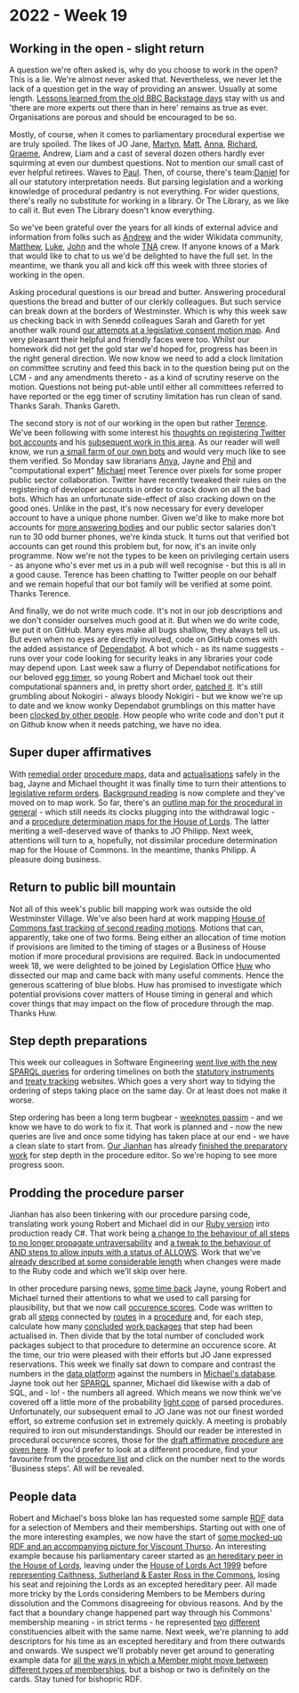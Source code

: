 # 2022 - Week 19

## Working in the open - slight return

A question we're often asked is, why do you choose to work in the open? This is a lie. We're almost never asked that. Nevertheless, we never let the lack of a question get in the way of providing an answer. Usually at some length. [Lessons learned from the old BBC Backstage days](https://smethur.st/posts/176135863) stay with us and 'there are more experts out there than in here' remains as true as ever. Organisations are porous and should be encouraged to be so.

Mostly, of course, when it comes to parliamentary procedural expertise we are truly spoiled. The likes of JO Jane, [Martyn](https://twitter.com/martynpatrick), [Matt](https://twitter.com/MattKorris), [Anna](https://twitter.com/LoogaGirl), [Richard](https://twitter.com/Richard24235966), [Graeme](https://twitter.com/woodstockjag), Andrew, Liam and a cast of several dozen others hardly ever squirming at even our dumbest questions. Not to mention our small cast of ever helpful retirees. Waves to [Paul](https://twitter.com/CourtenayIlbert). Then, of course, there's team:[Daniel](https://twitter.com/DgLimited) for all our statutory interpretation needs. But parsing legislation and a working knowledge of procedural pedantry is not everything. For wider questions, there's really no substitute for working in a library. Or The Library, as we like to call it. But even The Library doesn't know everything.

So we've been grateful over the years for all kinds of external advice and information from folks such as [Andrew](https://twitter.com/generalising) and the wider Wikidata community, [Matthew](https://twitter.com/mattwadd), [Luke](https://twitter.com/Lenorbury), [John](https://twitter.com/johnlsheridan) and the whole [TNA](https://www.nationalarchives.gov.uk/) crew. If anyone knows of a Mark that would like to chat to us we'd be delighted to have the full set. In the meantime, we thank you all and kick off this week with three stories of working in the open.

Asking procedural questions is our bread and butter. Answering procedural questions the bread and butter of our clerkly colleagues. But such service can break down at the borders of Westminster. Which is why this week saw us checking back in with Senedd colleagues Sarah and Gareth for yet another walk round [our attempts at a legislative consent motion map](https://ukparliament.github.io/ontologies/procedure/maps/legislation/primary/public-bills/components/devolved-legislature-consent/senedd-cymru/senedd-cymru-consent.pdf). And very pleasant their helpful and friendly faces were too. Whilst our homework did not get the gold star we'd hoped for, progress has been in the right general direction. We now know we need to add a clock limitation on committee scrutiny and feed this back in to the question being put on the LCM - and any amendments thereto - as a kind of scrutiny reserve on the motion. Questions not being put-able until either all committees referred to have reported or the egg timer of scrutiny limitation has run clean of sand. Thanks Sarah. Thanks Gareth.

The second story is not of our working in the open but rather [Terence](https://twitter.com/edent). We've been following with some interest his [thoughts on registering Twitter bot accounts](https://shkspr.mobi/blog/2021/08/rethinking-twitter-verification/) and his [subsequent work in this area](https://shkspr.mobi/blog/2021/09/twitter-trialling-bot-account-identification/). As our reader will well know, we run [a small farm of our own bots](https://twitter.com/i/lists/1516473326448918537/members) and would very much like to see them verified. So Monday saw librarians [Anya](https://twitter.com/bitten_), Jayne and [Phil](https://twitter.com/philbgorman) and "computational expert" [Michael](https://twitter.com/fantasticlife) meet Terence over pixels for some proper public sector collaboration. Twitter have recently tweaked their rules on the registering of developer accounts in order to crack down on all the bad bots. Which has an unfortunate side-effect of also cracking down on the good ones. Unlike in the past, it's now necessary for every developer account to have a unique phone number. Given we'd like to make more bot accounts for [more answering bodies](https://written-questions.herokuapp.com/answering-bodies) and our public sector salaries don't run to 30 odd burner phones, we're kinda stuck. It turns out that verified bot accounts can get round this problem but, for now, it's an invite only programme. Now we're not the types to be keen on privileging certain users - as anyone who's ever met us in a pub will well recognise - but this is all in a good cause. Terence has been chatting to Twitter people on our behalf and we remain hopeful that our bot family will be verified at some point. Thanks Terence. 

And finally, we do not write much code. It's not in our job descriptions and we don't consider ourselves much good at it. But when we do write code, we put it on GitHub. Many eyes make all bugs shallow, they always tell us. But even when no eyes are directly involved, code on GitHub comes with the added assistance of [Dependabot](https://github.com/dependabot). A bot which - as its name suggests - runs over your code looking for security leaks in any libraries your code may depend upon. Last week saw a flurry of Dependabot notifications for our beloved [egg timer](https://parliament-calendar.herokuapp.com/), so young Robert and Michael took out their computational spanners and, in pretty short order, [patched it](https://trello.com/c/6ebktO15/439-patch-egg-timer). It's still grumbling about Nokogiri - always bloody Nokigiri - but we know we're up to date and we know wonky Dependabot grumblings on this matter have been [clocked by other people](https://github.com/github/feedback/discussions/15647). How people who write code and don't put it on Github know when it needs patching, we have no idea.

## Super duper affirmatives

With [remedial order](https://www.parliament.uk/site-information/glossary/remedial-orders/) [procedure maps](https://ukparliament.github.io/ontologies/procedure/maps/legislation/secondary/statutory-instruments/super-affirmative-procedures/#remedial-orders), data and [actualisations](https://ukparliament.github.io/ontologies/procedure/procedure-ontology.html#d4e334) safely in the bag, Jayne and Michael thought it was finally time to turn their attentions to [legislative reform orders](https://www.parliament.uk/site-information/glossary/legislative-reform-orders/). [Background reading](https://trello.com/c/nauc1Bnz/441-legislative-reform-orders-background-reading) is now complete and they've moved on to map work. So far, there's an [outline map for the procedural in general](https://ukparliament.github.io/ontologies/procedure/maps/legislation/secondary/statutory-instruments/super-affirmative-procedures/legislative-reform-orders/legislative-reform-order.pdf) - which still needs its clocks plugging into the withdrawal logic - and a [procedure determination maps for the House of Lords](https://ukparliament.github.io/ontologies/procedure/maps/legislation/secondary/statutory-instruments/super-affirmative-procedures/legislative-reform-orders/components/lords/procedure-determination/procedure-determination.pdf). The latter meriting a well-deserved wave of thanks to JO Philipp. Next week, attentions will turn to a, hopefully, not dissimilar procedure determination map for the House of Commons. In the meantime, thanks Philipp. A pleasure doing business.

## Return to public bill mountain

Not all of this week's public bill mapping work was outside the old Westminster Village. We've also been hard at work mapping [House of Commons fast tracking of second reading motions](https://ukparliament.github.io/ontologies/procedure/maps/legislation/primary/public-bills/components/commons/fast-track-second-reading/fast-track-second-reading.pdf). Motions that can, apparently, take one of two forms. Being either an allocation of time motion if provisions are limited to the timing of stages or a Business of House motion if more procedural provisions are required. Back in undocumented week 18, we were delighted to be joined by Legislation Office [Huw](https://twitter.com/HuwYardley) who dissected our map and came back with many useful comments. Hence the generous scattering of blue blobs. Huw has promised to investigate which potential provisions cover matters of House timing in general and which cover things that may impact on the flow of procedure through the map. Thanks Huw.

## Step depth preparations

This week our colleagues in Software Engineering [went live with the new SPARQL queries](https://trello.com/c/b8geZ7XE/284-se-deploy-new-sparql-query) for ordering timelines on both the [statutory instruments](https://statutoryinstruments.parliament.uk/) and [treaty tracking](https://treaties.parliament.uk/) websites. Which goes a very short way to tidying the ordering of steps taking place on the same day. Or at least does not make it worse.

Step ordering has been a long term bugbear - [weeknotes passim](https://ukparliament.github.io/ontologies/meta/weeknotes/2022/17/#step-depth-preparations) - and we know we have to do work to fix it. That work is planned and - now the new queries are live and once some tidying has taken place at our end - we have a clean slate to start from. [Our Jianhan](https://twitter.com/jianhanzhu) has already [finished the preparatory work](https://trello.com/c/mDFeTGH6/91-preparing-for-step-depth-in-procedure-live) for step depth in the procedure editor. So we're hoping to see more progress soon.

## Prodding the procedure parser

Jianhan has also been tinkering with our procedure parsing code, translating work young Robert and Michael did in our [Ruby version](https://parliamentary-procedures.herokuapp.com/meta/comments) into production ready C#. That work being [a change to the behaviour of all steps to no longer propagate untraversability](https://trello.com/c/lp0qM7Dw/83-change-the-behaviour-of-all-steps-to-no-longer-propagate-untraversability) and [a tweak to the behaviour of AND steps to allow inputs with a status of ALLOWS](https://trello.com/c/lp0qM7Dw/83-change-the-behaviour-of-all-steps-to-no-longer-propagate-untraversability). Work that we've [already described at some considerable length](https://ukparliament.github.io/ontologies/meta/weeknotes/2022/16/#problematic-procedure-parsing---or-the-impenetrable-bit-in-the-middle) when changes were made to the Ruby code and which we'll skip over here.

In other procedure parsing news, [some time back](https://ukparliament.github.io/ontologies/meta/weeknotes/2022/05/#procedure-parsing-progress) Jayne, young Robert and Michael turned their attentions to what we used to call parsing for plausibility, but that we now call [occurence scores](https://ukparliament.github.io/ontologies/procedure/maps/meta/design-notes/#what-is-possible-and-what-is-plausible). Code was written to grab all [steps](https://ukparliament.github.io/ontologies/procedure/procedure-ontology.html#d4e175) connected by [routes](https://ukparliament.github.io/ontologies/procedure/procedure-ontology.html#d4e164) in a [procedure](https://ukparliament.github.io/ontologies/procedure/procedure-ontology.html#d4e153) and, for each step, calculate how many [concluded](https://ukparliament.github.io/ontologies/procedure/maps/meta/design-notes/#procedure-conclusion) [work packages](https://ukparliament.github.io/ontologies/procedure/procedure-ontology.html#d4e222) that step had been actualised in. Then divide that by the total number of concluded work packages subject to that procedure to determine an occurence score. At the time, our trio were pleased with their efforts but JO Jane expressed reservations. This week we finally sat down to compare and contrast the numbers in the [data platform](https://api.parliament.uk/) against the numbers in [Michael's database](https://parliamentary-procedures.herokuapp.com/procedures). Jayne took out her [SPARQL](https://en.wikipedia.org/wiki/SPARQL) spanner, Michael did likewise with a dab of SQL, and - lo! - the numbers all agreed. Which means we now think we've covered off a little more of the probability [light cone](https://en.wikipedia.org/wiki/Light_cone) of parsed procedures. Unfortunately, our subsequent email to JO Jane was not our finest worded effort, so extreme confusion set in extremely quickly. A meeting is probably required to iron out misunderstandings. Should our reader be interested in procedural occurence scores, those for the [draft affirmative procedure are given here](https://parliamentary-procedures.herokuapp.com/procedures/3/steps). If you'd prefer to look at a different procedure, find your favourite from the [procedure list](https://parliamentary-procedures.herokuapp.com/procedures) and click on the number next to the words 'Business steps'. All will be revealed.

## People data

Robert and Michael's boss bloke Ian has requested some sample [RDF](https://en.wikipedia.org/wiki/Resource_Description_Framework) data for a selection of Members and their memberships. Starting out with one of the more interesting examples, we now have the start of [some mocked-up RDF and an accompanying picture for Viscount Thurso](https://github.com/ukparliament/ontologies/tree/master/example-rdf/house-membership/john-thurso). An interesting example because his parliamentary career started as [an hereditary peer in the House of Lords](https://github.com/ukparliament/ontologies/blob/master/example-rdf/house-membership/john-thurso/john-thurso.ttl#L66), leaving under the [House of Lords Act 1999](https://www.legislation.gov.uk/ukpga/1999/34/contents) before [representing Caithness, Sutherland & Easter Ross in the Commons](https://github.com/ukparliament/ontologies/blob/master/example-rdf/house-membership/john-thurso/john-thurso.ttl#L146), losing his seat and rejoining the Lords as an excepted hereditary peer. All made more tricky by the Lords considering Members to be Members during dissolution and the Commons disagreeing for obvious reasons. And by the fact that a boundary change happened part way through his Commons' membership meaning - in strict terms - he represented [two](https://github.com/ukparliament/ontologies/blob/master/example-rdf/house-membership/john-thurso/john-thurso.ttl#L193) [different](https://github.com/ukparliament/ontologies/blob/master/example-rdf/house-membership/john-thurso/john-thurso.ttl#L202) constituencies albeit with the same name. Next week, we're planning to add descriptors for his time as an excepted hereditary and from there outwards and onwards. We suspect we'll probably never get around to generating example data for [all the ways in which a Member might move between different types of memberships](https://github.com/ukparliament/ontologies/blob/master/house-membership/transubstantiations/transubstantiations.pdf), but a bishop or two is definitely on the cards. Stay tuned for bishopric RDF.